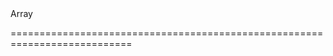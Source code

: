 <!--merge--><!--/merge-->
<!--type-->Array<String, dxListItem, Object><!--/type-->
===========================================================================

